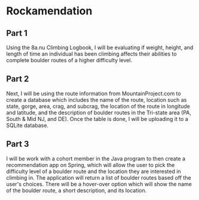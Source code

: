 # Rockamendation
## Part 1 
Using the 8a.nu Climbing Logbook, I will be evaluating if weight, height, and length of time an individual has been climbing affects their abilities to complete boulder routes of a higher difficulty level.

## Part 2
Next, I will be using the route information from MountainProject.com to create a database which includes the name of the route, location such as state, gorge, area, crag, and subcrag, the location of the route in longitude and latitude, and the description of boulder routes in the Tri-state area (PA, South & Mid NJ, and DE). Once the table is done, I will be uploading it to a SQLite database.

## Part 3
I will be work with a cohort member in the Java program to then create a recommendation app on Spring, which will allow the user to pick the difficulty level of a boulder route and the location they are interested in climbing in. The application will return a list of boulder routes based off the user's choices. There will be a hover-over option which will show the name of the boulder route, a short description, and its location.
